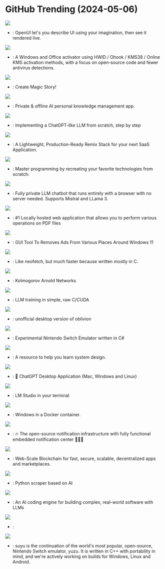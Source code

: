 # GitHub Trending (2024-05-06)

![](https://img.shields.io/badge/TypeScript-New%20779-green?style=flat-square&logo=appveyor)
- [](https://github.comundefined): OpenUI let's you describe UI using your imagination, then see it rendered live.

![](https://img.shields.io/badge/Batchfile-New%20820-green?style=flat-square&logo=appveyor)
- [](https://github.comundefined): A Windows and Office activator using HWID / Ohook / KMS38 / Online KMS activation methods, with a focus on open-source code and fewer antivirus detections.

![](https://img.shields.io/badge/Jupyter%20Notebook-New%20710-green?style=flat-square&logo=appveyor)
- [](https://github.comundefined): Create Magic Story!

![](https://img.shields.io/badge/TypeScript-New%20319-green?style=flat-square&logo=appveyor)
- [](https://github.comundefined): Private & offline AI personal knowledge management app.

![](https://img.shields.io/badge/Jupyter%20Notebook-New%20557-green?style=flat-square&logo=appveyor)
- [](https://github.comundefined): Implementing a ChatGPT-like LLM from scratch, step by step

![](https://img.shields.io/badge/TypeScript-New%2033-green?style=flat-square&logo=appveyor)
- [](https://github.comundefined): A Lightweight, Production-Ready Remix Stack for your next SaaS Application.

![](https://img.shields.io/badge/none-New%20428-green?style=flat-square&logo=appveyor)
- [](https://github.comundefined): Master programming by recreating your favorite technologies from scratch.

![](https://img.shields.io/badge/TypeScript-New%20217-green?style=flat-square&logo=appveyor)
- [](https://github.comundefined): Fully private LLM chatbot that runs entirely with a browser with no server needed. Supports Mistral and LLama 3.

![](https://img.shields.io/badge/Java-New%20577-green?style=flat-square&logo=appveyor)
- [](https://github.comundefined): #1 Locally hosted web application that allows you to perform various operations on PDF files

![](https://img.shields.io/badge/C%23-New%201-green?style=flat-square&logo=appveyor)
- [](https://github.comundefined): GUI Tool To Removes Ads From Various Places Around Windows 11

![](https://img.shields.io/badge/C-New%20373-green?style=flat-square&logo=appveyor)
- [](https://github.comundefined): Like neofetch, but much faster because written mostly in C.

![](https://img.shields.io/badge/Jupyter%20Notebook-New%201-green?style=flat-square&logo=appveyor)
- [](https://github.comundefined): Kolmogorov Arnold Networks

![](https://img.shields.io/badge/Cuda-New%20228-green?style=flat-square&logo=appveyor)
- [](https://github.comundefined): LLM training in simple, raw C/CUDA

![](https://img.shields.io/badge/TypeScript-New%20101-green?style=flat-square&logo=appveyor)
- [](https://github.comundefined): unofficial desktop version of oblivion

![](https://img.shields.io/badge/C%23-New%2054-green?style=flat-square&logo=appveyor)
- [](https://github.comundefined): Experimental Nintendo Switch Emulator written in C#

![](https://img.shields.io/badge/none-New%20300-green?style=flat-square&logo=appveyor)
- [](https://github.comundefined): A resource to help you learn system design.

![](https://img.shields.io/badge/Rust-New%2018-green?style=flat-square&logo=appveyor)
- [](https://github.comundefined): 🔮 ChatGPT Desktop Application (Mac, Windows and Linux)

![](https://img.shields.io/badge/TypeScript-New%20157-green?style=flat-square&logo=appveyor)
- [](https://github.comundefined): LM Studio in your terminal

![](https://img.shields.io/badge/Shell-New%2038-green?style=flat-square&logo=appveyor)
- [](https://github.comundefined): Windows in a Docker container.

![](https://img.shields.io/badge/TypeScript-New%2053-green?style=flat-square&logo=appveyor)
- [](https://github.comundefined): 🔥 The open-source notification infrastructure with fully functional embedded notification center 🚀🚀🚀

![](https://img.shields.io/badge/Rust-New%2096-green?style=flat-square&logo=appveyor)
- [](https://github.comundefined): Web-Scale Blockchain for fast, secure, scalable, decentralized apps and marketplaces.

![](https://img.shields.io/badge/Python-New%20191-green?style=flat-square&logo=appveyor)
- [](https://github.comundefined): Python scraper based on AI

![](https://img.shields.io/badge/Go-New%20131-green?style=flat-square&logo=appveyor)
- [](https://github.comundefined): An AI coding engine for building complex, real-world software with LLMs

![](https://img.shields.io/badge/TypeScript-New%2054-green?style=flat-square&logo=appveyor)
- [](https://github.comundefined): 

![](https://img.shields.io/badge/C%2B%2B-New%2028-green?style=flat-square&logo=appveyor)
- [](https://github.comundefined): suyu is the continuation of the world's most popular, open-source, Nintendo Switch emulator, yuzu. It is written in C++ with portability in mind, and we're actively working on builds for Windows, Linux and Android.

